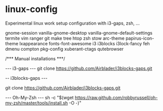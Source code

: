 # linux-config
Experimental linux work setup configuration with i3-gaps, zsh, ...

gnome-session vanilla-gnome-desktop vanilla-gnome-default-settings 
termite vim ranger git make tree htop zsh stow 
arc-theme papirus-icon-theme lxappearance fonts-font-awesome 
i3 i3blocks i3lock-fancy feh dmenu compton 
pkg-config xuberant-ctags 
qutebrowser


/*** Manual installations ***/

--- i3-gaps ---
git clone https://github.com/Airblader/i3blocks-gaps.git

-- i3blocks-gaps ---

git clone https://github.com/Airblader/i3blocks-gaps.git

--- Oh-My-Zsh ---
sh -c "$(wget https://raw.github.com/robbyrussell/oh-my-zsh/master/tools/install.sh -O -)"


